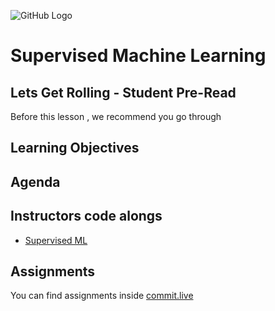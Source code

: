 ![GitHub Logo](https://s3.ap-south-1.amazonaws.com/greyatom-social/GreyAtom-logo.png)

# Supervised Machine Learning

## Lets Get Rolling - Student Pre-Read
Before this lesson , we recommend you go through

## Learning Objectives 

## Agenda

## Instructors code alongs
* [Supervised ML]()

## Assignments
You can find assignments inside [commit.live](https://app.commit.live)